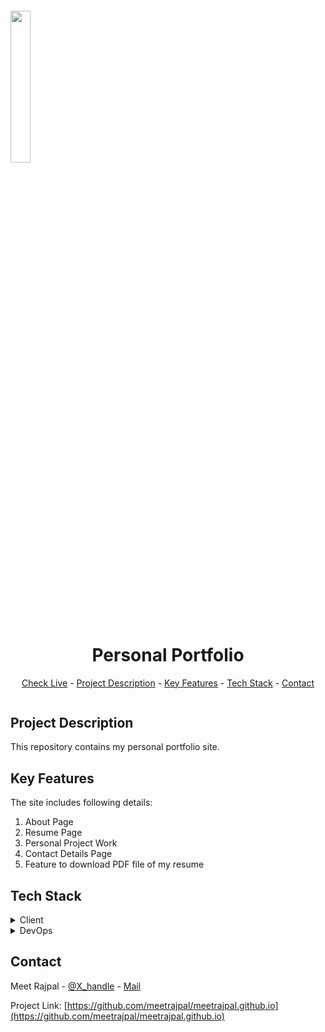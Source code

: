 <h5><img src="https://github.com/meetrajpal/meetrajpal.github.io/blob/main/assets/images/logo-medium.svg" alt="" align="middle" width="25%" height="25%"></h5>
<h1 align="center">Personal Portfolio</h1>
<p align="center"><a href=www.meetrajpal.co>Check Live</a> - <a href="#project-description">Project Description</a> - <a href="#key-features">Key Features</a> - <a href="#tech-stack">Tech Stack</a> - <a href="#contact">Contact</a></p>

<img src="https://github.com/user-attachments/assets/a1607c7f-e389-4f34-8f0f-596411679b91" alt="" align="middle" width="auto" height="auto">

## Project Description

This repository contains my personal portfolio site.

## Key Features

The site includes following details:

1.  About Page
2.  Resume Page
3.  Personal Project Work
4.  Contact Details Page
5.  Feature to download PDF file of my resume

## Tech Stack
<details> <summary>Client</summary> <ul>
<li><a href="https://html.spec.whatwg.org/">HTML</a></li>
<li><a href="https://en.wikipedia.org/wiki/CSS#">CSS</a></li>
<li><a href="https://ecma-international.org/publications-and-standards/standards/ecma-262/">JavaScript</a></li>
</ul> </details>
<details> <summary>DevOps</summary> <ul>
<li><a href="https://docs.github.com/en/actions">GitHub Actions</a></li>
</ul> </details>

## Contact

Meet Rajpal - [@X_handle](https://x.com/meetrajpal1) - [Mail](meetrajpal.linkedin@gmail.com)

Project Link: [https://github.com/meetrajpal/meetrajpal.github.io](https://github.com/meetrajpal/meetrajpal.github.io)
